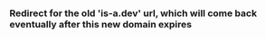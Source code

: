 ### Redirect for the old 'is-a.dev' url, which will come back eventually after this new domain expires
